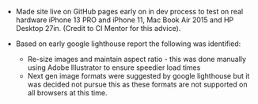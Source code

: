 - Made site live on GitHub pages early on in dev process to test on real hardware iPhone 13 PRO and iPhone 11, Mac Book Air 2015 and HP Desktop 27in. (Credit to CI Mentor for this advice).


- Based on early google lighthouse report the following was identified:
  + Re-size images and maintain aspect ratio - this was done manually using Adobe Illustrator to ensure speedier load times
  + Next gen image formats were suggested by google lighthouse but it was decided not pursue this as these formats are not supported on all browsers at this time.


